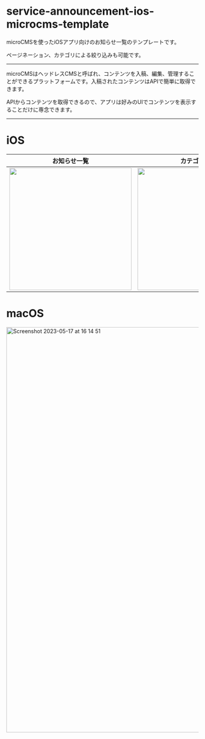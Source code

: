 # service-announcement-ios-microcms-template

microCMSを使ったiOSアプリ向けのお知らせ一覧のテンプレートです。

ページネーション、カテゴリによる絞り込みも可能です。

---
microCMSはヘッドレスCMSと呼ばれ、コンテンツを入稿、編集、管理することができるプラットフォームです。入稿されたコンテンツはAPIで簡単に取得できます。

APIからコンテンツを取得できるので、アプリは好みのUIでコンテンツを表示することだけに専念できます。

---

# iOS

| お知らせ一覧 | カテゴリ選択 | フィルタ時表示 | 
| --- | --- | --- | 
| <img width=320 src="https://github.com/TomoyaOnishi/service-announcement-ios-microcms-template/assets/2742732/d6ef1cb5-f518-4868-a23c-5337f6d2683c" /> | <img width=320 src="https://github.com/TomoyaOnishi/service-announcement-ios-microcms-template/assets/2742732/ef865049-1dc8-4d4a-8a51-755540845f43" /> | <img width=320 src="https://github.com/TomoyaOnishi/service-announcement-ios-microcms-template/assets/2742732/905273b8-eca2-451b-a3eb-5b3d18ba39cd" /> |


# macOS

<img width="1061" alt="Screenshot 2023-05-17 at 16 14 51" src="https://github.com/TomoyaOnishi/service-announcement-ios-microcms-template/assets/2742732/f238d49a-481f-481c-be9d-3989ba8fd191">
